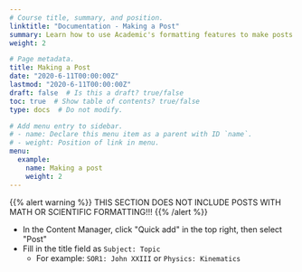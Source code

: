 ```yaml
---
# Course title, summary, and position.
linktitle: "Documentation - Making a Post"
summary: Learn how to use Academic's formatting features to make posts and contributions.
weight: 2

# Page metadata.
title: Making a Post
date: "2020-6-11T00:00:00Z"
lastmod: "2020-6-11T00:00:00Z"
draft: false  # Is this a draft? true/false
toc: true  # Show table of contents? true/false
type: docs  # Do not modify.

# Add menu entry to sidebar.
# - name: Declare this menu item as a parent with ID `name`.
# - weight: Position of link in menu.
menu:
  example:
    name: Making a post
    weight: 2
---
```

{{% alert warning %}}
THIS SECTION DOES NOT INCLUDE POSTS WITH MATH OR SCIENTIFIC FORMATTING!!!
{{% /alert %}}
- In the Content Manager, click "Quick add" in the top right, then select "Post"
- Fill in the title field as `Subject: Topic`
  - For example: `SOR1: John XXIII` or `Physics: Kinematics`
